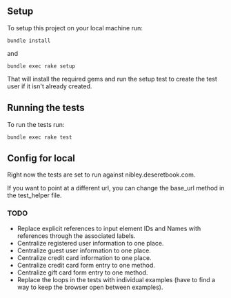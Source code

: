 ## Setup

To setup this project on your local machine run:

    bundle install

and

    bundle exec rake setup

That will install the required gems and run the setup test to create the test user if it isn't already created.


## Running the tests

To run the tests run:

    bundle exec rake test


## Config for local

Right now the tests are set to run against nibley.deseretbook.com.

If you want to point at a different url, you can change the base_url method in the test_helper file.

### TODO

* Replace explicit references to input element IDs and Names with references through the associated labels.
* Centralize registered user information to one place.
* Centralize guest user information to one place.
* Centralize credit card information to one place.
* Centralize credit card form entry to one method.
* Centralize gift card form entry to one method.
* Replace the loops in the tests with individual examples (have to find a way to keep the browser open between examples).